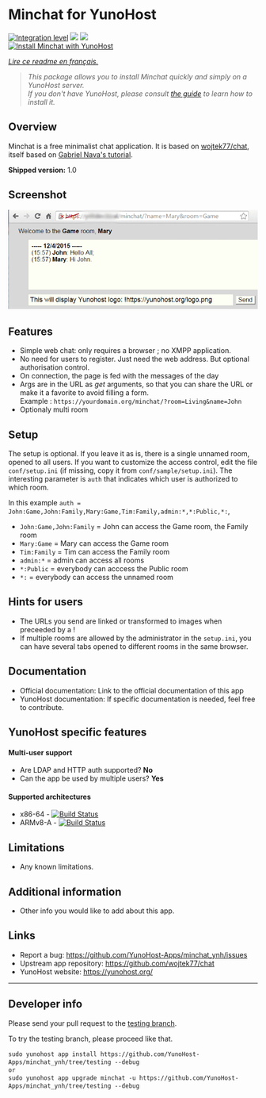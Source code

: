 # Minchat for YunoHost

[![Integration level](https://dash.yunohost.org/integration/minchat.svg)](https://dash.yunohost.org/appci/app/minchat) ![](https://ci-apps.yunohost.org/ci/badges/minchat.status.svg) ![](https://ci-apps.yunohost.org/ci/badges/minchat.maintain.svg)  
[![Install Minchat with YunoHost](https://install-app.yunohost.org/install-with-yunohost.png)](https://install-app.yunohost.org/?app=minchat)

*[Lire ce readme en français.](./README_fr.md)*

> *This package allows you to install Minchat quickly and simply on a YunoHost server.  
If you don't have YunoHost, please consult [the guide](https://yunohost.org/#/install) to learn how to install it.*

## Overview

Minchat is a free minimalist chat application. It is based on [wojtek77/chat](https://github.com/wojtek77/chat), itself based on [Gabriel Nava's tutorial](http://code.tutsplus.com/tutorials/how-to-create-a-simple-web-based-chat-application--net-5931).

**Shipped version:** 1.0

## Screenshot
![screenshot](https://raw.githubusercontent.com/chtixof/databank/master/minchat_ynh/minchat_ynh_screenshot01.gif)

## Features

- Simple web chat: only requires a browser ; no XMPP application.
- No need for users to register. Just need the web address. But optional authorisation control.
- On connection, the page is fed with the messages of the day
- Args are in the URL as *get* arguments, so that you can share the URL or make it a favorite to avoid filling a form.  
Example : `https://yourdomain.org/minchat/?room=Living&name=John`
- Optionaly multi room

## Setup

The setup is optional. If you leave it as is, there is a single unnamed room, opened to all users. If you want to customize the access control, edit the file `conf/setup.ini` (if missing, copy it from `conf/sample/setup.ini`). The interesting parameter is `auth` that indicates which user is authorized to which room.

In this example `auth = John:Game,John:Family,Mary:Game,Tim:Family,admin:*,*:Public,*:`,
- `John:Game,John:Family` = John can access the Game room, the Family room 
- `Mary:Game` = Mary can access the Game room 
- `Tim:Family` = Tim can access the Family room 
- `admin:*` = admin can access all rooms
- `*:Public` = everybody can acccess the Public room
- `*:` = everybody  can access the unnamed room

## Hints for users
- The URLs you send are linked or transformed to images when preceeded by a !
- If multiple rooms are allowed by the administrator in the `setup.ini`, you can have several tabs opened to different rooms in the same browser.

## Documentation

 * Official documentation: Link to the official documentation of this app
 * YunoHost documentation: If specific documentation is needed, feel free to contribute.

## YunoHost specific features

#### Multi-user support

 * Are LDAP and HTTP auth supported? **No**
 * Can the app be used by multiple users? **Yes**

#### Supported architectures

* x86-64 - [![Build Status](https://ci-apps.yunohost.org/ci/logs/minchat%20%28Apps%29.svg)](https://ci-apps.yunohost.org/ci/apps/minchat/)
* ARMv8-A - [![Build Status](https://ci-apps-arm.yunohost.org/ci/logs/minchat%20%28Apps%29.svg)](https://ci-apps-arm.yunohost.org/ci/apps/minchat/)

## Limitations

* Any known limitations.

## Additional information

* Other info you would like to add about this app.

## Links

 * Report a bug: https://github.com/YunoHost-Apps/minchat_ynh/issues
 * Upstream app repository: https://github.com/wojtek77/chat
 * YunoHost website: https://yunohost.org/

---

## Developer info

Please send your pull request to the [testing branch](https://github.com/YunoHost-Apps/minchat_ynh/tree/testing).

To try the testing branch, please proceed like that.
```
sudo yunohost app install https://github.com/YunoHost-Apps/minchat_ynh/tree/testing --debug
or
sudo yunohost app upgrade minchat -u https://github.com/YunoHost-Apps/minchat_ynh/tree/testing --debug
```
